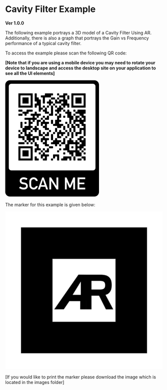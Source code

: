 # Cavity Filter Example
**Ver 1.0.0**

The following example portrays a 3D model of a Cavity Filter Using AR. Additionally, there is also a graph that portrays the Gain vs Frequency performance of a typical cavity filter.


To access the example please scan the following QR code:

**[Note that if you are using a mobile device you may need to rotate your device to landscape and access the desktop site on your application to see all the UI elements]**


![](images/QR-Code.png)


The marker for this example is given below:


![](images/default-marker.png)


[If you would like to print the marker please download the image which is located in the images folder]
